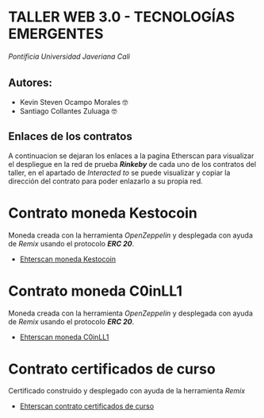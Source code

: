 # **TALLER WEB 3.0 - TECNOLOGÍAS EMERGENTES**

###### *Pontificia Universidad Javeriana Cali*

## **Autores:** 
- Kevin Steven Ocampo Morales :nerd_face:
- Santiago Collantes Zuluaga :nerd_face:

## **Enlaces de los contratos**
A continuacion se dejaran los enlaces a la pagina Etherscan para visualizar el despliegue en la red de prueba ***Rinkeby*** de cada uno de los contratos del taller, en el apartado de *Interacted to* se puede visualizar y copiar la dirección del contrato para poder enlazarlo a su propia red.

# **Contrato moneda Kestocoin**
Moneda creada con la herramienta *OpenZeppelin* y desplegada con ayuda de *Remix* usando el protocolo ***ERC 20***.
- [Ehterscan moneda Kestocoin](https://rinkeby.etherscan.io/tx/0x4a13491b7349483b3e401328d0b27380d2c45eed0aa0549e26bf887feeda11e2)

# **Contrato moneda C0inLL1**
Moneda creada con la herramienta *OpenZeppelin* y desplegada con ayuda de *Remix* usando el protocolo ***ERC 20***.
- [Ehterscan moneda C0inLL1](https://rinkeby.etherscan.io/tx/0xb2d80ddac67305c6276dba7f7c1d6681f01f4fd9e3b4024122c76f251befc2a0)

# **Contrato certificados de curso**
Certificado construido y desplegado con ayuda de la herramienta *Remix*
- [Ehterscan contrato certificados de curso](https://rinkeby.etherscan.io/tx/0xb710b6a6e6877f72775b7d30e68acfb2513bab2b7f04a9133093669e464198bf)